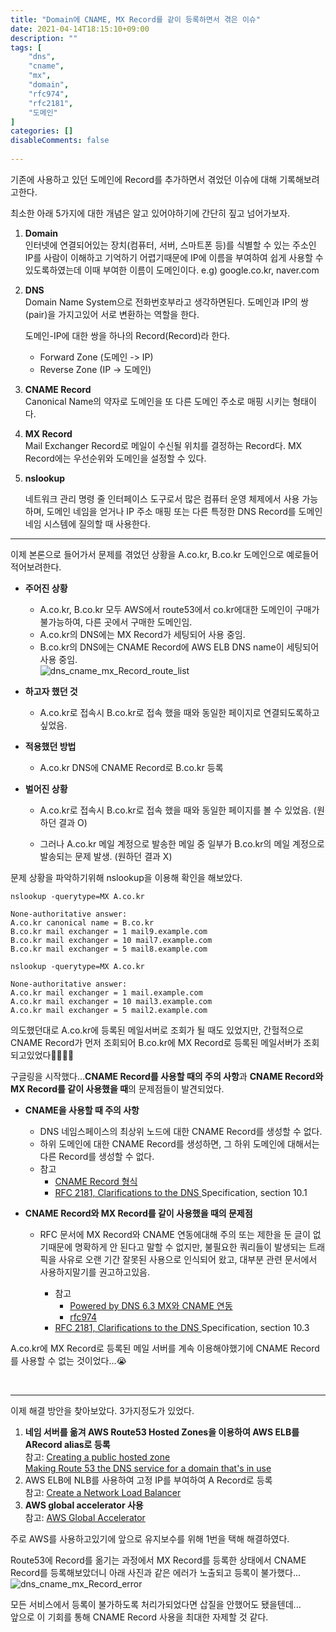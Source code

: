 ```yaml
---
title: "Domain에 CNAME, MX Record를 같이 등록하면서 겪은 이슈"
date: 2021-04-14T18:15:10+09:00
description: ""
tags: [
	"dns",
	"cname",
	"mx",
	"domain",
	"rfc974",
	"rfc2181",
	"도메인"
]
categories: []
disableComments: false
  
---
```


기존에 사용하고 있던 도메인에 Record를 추가하면서 겪었던 이슈에 대해 기록해보려고한다.

최소한 아래 5가지에 대한 개념은 알고 있어야하기에 간단히 짚고 넘어가보자.

1. **Domain**  
   인터넷에 연결되어있는 장치(컴퓨터, 서버, 스마트폰 등)를 식별할 수 있는 주소인 IP를 사람이 이해하고 기억하기 어렵기때문에 IP에 이름을 부여하여 쉽게 사용할 수 있도록하였는데 이때 부여한 이름이 도메인이다.
   e.g) google.co.kr, naver.com

2. **DNS**  
   Domain Name System으로 전화번호부라고 생각하면된다. 도메인과 IP의 쌍(pair)을 가지고있어 서로 변환하는 역할을 한다.

   도메인-IP에 대한 쌍을 하나의 Record(Record)라 한다.

   - Forward Zone (도메인 -> IP)
   - Reverse Zone (IP -> 도메인)

3. **CNAME Record**  
   Canonical Name의 약자로 도메인을 또 다른 도메인 주소로 매핑 시키는 형태이다.

4. **MX Record**  
   Mail Exchanger Record로 메일이 수신될 위치를 결정하는 Record다. MX Record에는 우선순위와 도메인을 설정할 수 있다.

5. **nslookup**  

   네트워크 관리 명령 줄 인터페이스 도구로서 많은 컴퓨터 운영 체제에서 사용 가능하며, 도메인 네임을 얻거나 IP 주소 매핑 또는 다른 특정한 DNS Record를 도메인 네임 시스템에 질의할 때 사용한다.

   

------



이제 본론으로 들어가서 문제를 겪었던 상황을 A.co.kr, B.co.kr 도메인으로 예로들어 적어보려한다.

- **주어진 상황**

  - A.co.kr, B.co.kr 모두 AWS에서 route53에서 co.kr에대한 도메인이 구매가 불가능하여, 다른 곳에서 구매한 도메인임.
  - A.co.kr의 DNS에는 MX Record가 세팅되어 사용 중임.
  - B.co.kr의 DNS에는 CNAME Record에  AWS ELB DNS name이 세팅되어 사용 중임.  
    ![dns_cname_mx_Record_route_list](https://hkyeong0703.github.io/posts/images/dns_cname_mx_record_route_list.png)

- **하고자 했던 것**
  
  - A.co.kr로 접속시 B.co.kr로 접속 했을 때와 동일한 페이지로 연결되도록하고 싶었음.
  
- **적용했던 방법**

  - A.co.kr DNS에 CNAME Record로 B.co.kr 등록

- **벌어진 상황**

  - A.co.kr로 접속시 B.co.kr로 접속 했을 때와 동일한 페이지를 볼 수 있었음. (원하던 결과 O)

  - 그러나 A.co.kr 메일 계정으로 발송한 메일 중 일부가 B.co.kr의 메일 계정으로 발송되는 문제 발생. (원하던 결과 X)

문제 상황을 파악하기위해 nslookup을 이용해 확인을 해보았다.

```shell
nslookup -querytype=MX A.co.kr

None-authoritative answer:
A.co.kr canonical name = B.co.kr
B.co.kr mail exchanger = 1 mail9.example.com
B.co.kr mail exchanger = 10 mail7.example.com
B.co.kr mail exchanger = 5 mail8.example.com
```

```shell
nslookup -querytype=MX A.co.kr

None-authoritative answer:
A.co.kr mail exchanger = 1 mail.example.com
A.co.kr mail exchanger = 10 mail3.example.com
A.co.kr mail exchanger = 5 mail2.example.com
```

의도했던대로 A.co.kr에 등록된 메일서버로 조회가 될 때도 있었지만, 간헐적으로 CNAME Record가 먼저 조회되어 B.co.kr에 MX Record로 등록된 메일서버가 조회 되고있었다🤯🤯🤯🤯



구글링을 시작했다...**CNAME Record를 사용할 때의 주의 사항**과 **CNAME Record와 MX Record를 같이 사용했을 때**의 문제점들이 발견되었다.

- **CNAME을 사용할 때 주의 사항** 

  - DNS 네임스페이스의 최상위 노드에 대한 CNAME Record를 생성할 수 없다.
  - 하위 도메인에 대한 CNAME Record를 생성하면, 그 하위 도메인에 대해서는 다른 Record를 생성할 수 없다.
  - 참고
    - [CNAME Record 형식](https://docs.aws.amazon.com/ko_kr/Route53/latest/DeveloperGuide/ResourceRecordTypes.html#CNAMEFormat)
    - [RFC 2181, Clarifications to the DNS ](https://tools.ietf.org/html/rfc2181)Specification, section 10.1

- **CNAME Record와 MX Record를 같이 사용했을 때의 문제점** 

  - RFC 문서에 MX Record와 CNAME 연동에대해 주의 또는 제한을 둔 글이 없기때문에 명확하게 안 된다고 말할 수 없지만, 불필요한 쿼리들이 발생되는 트래픽을 사유로 오랜 기간 잘못된 사용으로 인식되어 왔고, 대부분 관련 문서에서 사용하지말기를 권고하고있음.

    - 참고
      - [Powered by DNS 6.3 MX와 CNAME 연동](http://wiki.kldp.org/KoreanDoc/html/PoweredByDNS-KLDP/mx-and-cname.html)
      - [rfc974](https://tools.ietf.org/html/rfc974)
    - [RFC 2181, Clarifications to the DNS ](https://tools.ietf.org/html/rfc2181)Specification, section 10.3
  
  
  

A.co.kr에 MX Record로 등록된 메일 서버를 계속 이용해야했기에 CNAME Record를 사용할 수 없는 것이었다...😭

<br />

------



이제 해결 방안을 찾아보았다. 3가지정도가 있었다.

1. **네임 서버를 옮겨 AWS Route53 Hosted Zones을 이용하여 AWS ELB를 ARecord alias로 등록**  
   참고: [Creating a public hosted zone](https://docs.aws.amazon.com/Route53/latest/DeveloperGuide/CreatingHostedZone.html)  
   [Making Route 53 the DNS service for a domain that's in use](https://docs.aws.amazon.com/Route53/latest/DeveloperGuide/migrate-dns-domain-in-use.html)
2. AWS ELB에 NLB를 사용하여 고정 IP를 부여하여 A Record로 등록  
   참고: [Create a Network Load Balancer](https://docs.aws.amazon.com/elasticloadbalancing/latest/network/create-network-load-balancer.html)
3. **AWS global accelerator 사용**  
   참고: [AWS Global Accelerator](https://aws.amazon.com/ko/blogs/korea/new-aws-global-accelerator-for-availability-and-performance/)

주로 AWS를 사용하고있기에 앞으로 유지보수를 위해 1번을 택해 해결하였다.





Route53에 Record를 옮기는 과정에서 MX Record를 등록한 상태에서 CNAME Record를 등록해보았더니 아래 사진과 같은 에러가 노출되고 등록이 불가했다... ![dns_cname_mx_Record_error](https://hkyeong0703.github.io/posts/images/dns_cname_mx_record_error.png)  

모든 서비스에서 등록이 불가하도록 처리가되었다면 삽질을 안했어도 됐을텐데...  
앞으로 이 기회를 통해 CNAME Record 사용을 최대한 자제할 것 같다.





